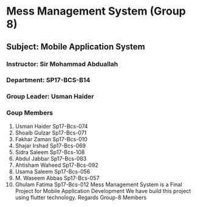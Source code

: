 # Mess Management System (Group 8)
## Subject: Mobile Application System
### Instructor: Sir Mohammad Abduallah
### Department: SP17-BCS-B14
### Group Leader: Usman Haider
### Goup Members
1. Usman Haider  	Sp17-Bcs-074
2. Shoaib Gulzar  	Sp17-Bcs-071
3. Fakhar Zaman  	Sp17-Bcs-010
4. Shajar Irshad  	Sp17-Bcs-069
5. Sidra Saleem  	Sp17-Bcs-108
6. Abdul Jabbar  	Sp17-Bcs-083
7. Ahtisham Waheed 	Sp17-Bcs-092
8. Usama Saleem  	Sp17-Bcs-056
9. M. Waseem Abbas 	Sp17-Bcs-057
10. Ghulam Fatima  	Sp17-Bcs-012
Mess Management System is a Final Project for Mobile Application Development
We have build this project using flutter technology.
Regards
Group-8 Members

